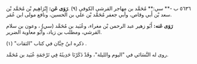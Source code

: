 ٥٦٣٦ ب -** سي:** مُحَمَّد بن مهاجر القرشي الكوفي (٩) .**رَوَى عَن:** إِبْرَاهِيم بْن مُحَمَّد بْن سعد بْن أَبي وقاص، وأبي جعفر مُحَمَّد بْن علي بن الحسين، ونافع مولى ابن عُمَر.

**رَوَى عَنه:** أَبُو زهير عبد الرحمن بْن مغراء، وعُبَيد بن مُحَمَّد (سي) ، وعون بن سلام القرشي، ومطلب بن زياد، وأَبُو معاوية الضرير.

ذكره ابنُ حِبَّان في كتاب "الثقات" (١) .

روى له النَّسَائي في "اليوم والليلة"، وقَدْ ذَكَرْنَا حَدِيثَهُ فِي تَرْجَمَةِ عُبَيد بن مُحَمَّد.